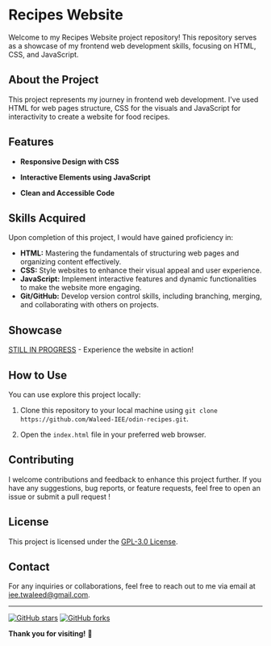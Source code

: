 # Recipes Website

Welcome to my Recipes Website project repository! This repository serves as a showcase of my frontend web development skills, focusing on HTML, CSS, and JavaScript.

## About the Project

This project represents my journey in frontend web development. I've used HTML for web pages structure, CSS for the visuals and JavaScript for interactivity to create a website for food recipes.

## Features

- **Responsive Design with CSS**
  
- **Interactive Elements using JavaScript**
  
- **Clean and Accessible Code**

## Skills Acquired

Upon completion of this project, I would have gained proficiency in:

- **HTML:** Mastering the fundamentals of structuring web pages and organizing content effectively.
- **CSS:** Style websites to enhance their visual appeal and user experience.
- **JavaScript:** Implement interactive features and dynamic functionalities to make the website more engaging.
- **Git/GitHub:** Develop version control skills, including branching, merging, and collaborating with others on projects.

## Showcase

[STILL IN PROGRESS](#) - Experience the website in action!

## How to Use

You can use explore this project locally:

1. Clone this repository to your local machine using `git clone https://github.com/Waleed-IEE/odin-recipes.git`.
  
2. Open the `index.html` file in your preferred web browser.

## Contributing

I welcome contributions and feedback to enhance this project further. If you have any suggestions, bug reports, or feature requests, feel free to open an issue or submit a pull request !

## License

This project is licensed under the [GPL-3.0 License](LICENSE).

## Contact

For any inquiries or collaborations, feel free to reach out to me via email at [iee.twaleed@gmail.com](mailto:iee.twaleed@gmail.com).

---

[![GitHub stars](https://img.shields.io/github/stars/your-username/recipes-website.svg?style=social)](https://github.com/Waleed-IEE/odin-recipes/stargazers)
[![GitHub forks](https://img.shields.io/github/forks/your-username/recipes-website.svg?style=social)](https://github.com/Waleed-IEE/odin-recipes/network)

**Thank you for visiting!** 🌟